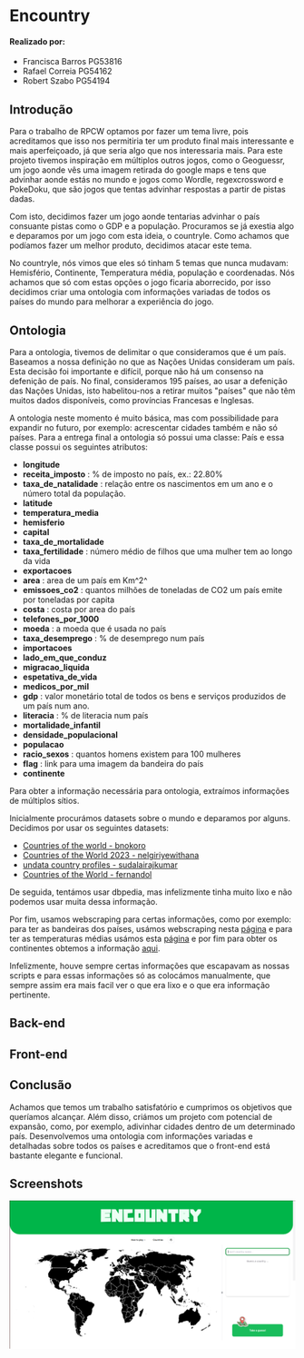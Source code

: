 # Encountry

#### Realizado por:
- Francisca Barros PG53816
- Rafael Correia PG54162
- Robert Szabo PG54194

## Introdução
Para o trabalho de RPCW optamos por fazer um tema livre, pois acreditamos que isso nos permitiria ter um produto final mais interessante e mais aperfeiçoado, já que seria algo que nos interessaria mais. Para este projeto tivemos inspiração em múltiplos outros jogos, como o Geoguessr, um jogo aonde vês uma imagem retirada do google maps e tens que advinhar aonde estás no mundo e jogos como Wordle, regexcrossword e PokeDoku, que são jogos que tentas advinhar respostas a partir de pistas dadas.

Com isto, decidimos fazer um jogo aonde tentarias advinhar o país consuante pistas como o GDP e a população. Procuramos se já exestia algo e deparamos por um jogo com esta ideia, o countryle. Como achamos que podíamos fazer um melhor produto, decidimos atacar este tema.

No countryle, nós vimos que eles só tinham 5 temas que nunca mudavam: Hemisfério, Continente, Temperatura média, população e coordenadas. Nós achamos que só com estas opções o jogo ficaria aborrecido, por isso decidimos criar uma ontologia com informações variadas de todos os países do mundo para melhorar a experiência do jogo. 

## Ontologia

Para a ontologia, tivemos de delimitar o que consideramos que é um país. Baseamos a nossa definição no que as Nações Unidas consideram um país. Esta decisão foi importante e difícil, porque não há um consenso na defenição de país. No final, consideramos 195 países, ao usar a defenição das Nações Unidas, isto habelitou-nos a retirar muitos "países" que não têm muitos dados disponíveis, como províncias Francesas e Inglesas.

A ontologia neste momento é muito básica, mas com possibilidade para expandir no futuro, por exemplo: acrescentar cidades também e não só países. Para a entrega final a ontologia só possui uma classe: País e essa classe possui os seguintes atributos:

- **longitude**
- **receita_imposto** : % de imposto no país, ex.: 22.80%
- **taxa_de_natalidade** : relação entre os nascimentos em um ano e o número total da população.
- **latitude**
- **temperatura_media**
- **hemisferio**
- **capital**
- **taxa_de_mortalidade** 
- **taxa_fertilidade** : número médio de filhos que uma mulher tem ao longo da vida
- **exportacoes**
- **area** : area de um país em Km^2^
- **emissoes_co2** : quantos milhões de toneladas de CO2 um país emite por toneladas por capita
- **costa** : costa por area do país
- **telefones_por_1000** 
- **moeda** : a moeda que é usada no país
- **taxa_desemprego** : % de desemprego num país
- **importacoes**
- **lado_em_que_conduz**
- **migracao_liquida**
- **espetativa_de_vida**
- **medicos_por_mil**
- **gdp** : valor monetário total de todos os bens e serviços produzidos de um país num ano. 
- **literacia** : % de literacia num país
- **mortalidade_infantil**
- **densidade_populacional**
- **populacao**
- **racio_sexos** : quantos homens existem para 100 mulheres
- **flag** : link para uma imagem da bandeira do país
- **continente**


Para obter a informação necessária para ontologia, extraímos informações de múltiplos sítios.

Inicialmente procurámos datasets sobre o mundo e deparamos por alguns. Decidimos por usar os seguintes datasets:

- [Countries of the world - bnokoro](https://github.com/bnokoro/Data-Science/blob/master/countries%20of%20the%20world.csv)
- [Countries of the World 2023 - nelgiriyewithana](https://www.kaggle.com/datasets/nelgiriyewithana/countries-of-the-world-2023)
- [undata country profiles - sudalairajkumar](https://www.kaggle.com/datasets/sudalairajkumar/undata-country-profiles)
- [Countries of the World - fernandol](https://www.kaggle.com/datasets/fernandol/countries-of-the-world)

De seguida, tentámos usar dbpedia, mas infelizmente tinha muito lixo e não podemos usar muita dessa informação.

Por fim, usamos webscraping para certas informações, como por exemplo: para ter as bandeiras dos países, usámos webscraping nesta [página](https://www.worldometers.info/geography/flags-of-the-world/) e para ter as temperaturas médias usámos esta [página](https://en.wikipedia.org/wiki/List_of_countries_by_average_yearly_temperature) e por fim para obter os continentes obtemos a informação [aqui](https://simple.wikipedia.org/wiki/List_of_countries_by_continents).

Infelizmente, houve sempre certas informações que escapavam as nossas scripts e para essas informações só as colocámos manualmente, que sempre assim era mais facil ver o que era lixo e o que era informação pertinente.

## Back-end

## Front-end

## Conclusão
Achamos que temos um trabalho satisfatório e cumprimos os objetivos que queríamos alcançar. Além disso, criámos um projeto com potencial de expansão, como, por exemplo, adivinhar cidades dentro de um determinado país. Desenvolvemos uma ontologia com informações variadas e detalhadas sobre todos os países e acreditamos que o front-end está bastante elegante e funcional.
## Screenshots

![Encountry Main Page](screenshots/screenshot1.png)